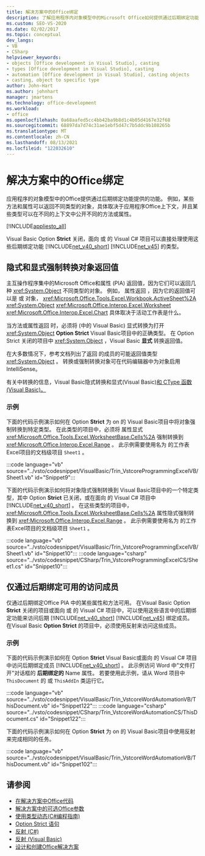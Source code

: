 ```yaml
---
title: 解决方案中的Office绑定
description: 了解应用程序内对象模型中的Microsoft Office如何提供通过后期绑定功能提供的功能。
ms.custom: SEO-VS-2020
ms.date: 02/02/2017
ms.topic: conceptual
dev_langs:
- VB
- CSharp
helpviewer_keywords:
- objects [Office development in Visual Studio], casting
- types [Office development in Visual Studio], casting
- automation [Office development in Visual Studio], casting objects
- casting, object to specific type
author: John-Hart
ms.author: johnhart
manager: jmartens
ms.technology: office-development
ms.workload:
- office
ms.openlocfilehash: 0a68aafed5cc4bb42ba9b8d1c4b05d4167e32f68
ms.sourcegitcommit: 68897da7d74c31ae1ebf5d47c7b5ddc9b108265b
ms.translationtype: MT
ms.contentlocale: zh-CN
ms.lasthandoff: 08/13/2021
ms.locfileid: "122032610"
---
```

# <a name="late-binding-in-office-solutions"></a>解决方案中的Office绑定
  应用程序的对象模型中的Office提供通过后期绑定功能提供的功能。 例如，某些方法和属性可以返回不同类型的对象，具体取决于应用程序Office上下文，并且某些类型可以在不同的上下文中公开不同的方法或属性。

 [!INCLUDE[appliesto_all](../vsto/includes/appliesto-all-md.md)]

 Visual Basic Option **Strict** 关闭，面向 或 的 Visual C# 项目可以直接处理使用这些后期绑定功能 [!INCLUDE[net_v40_short](../sharepoint/includes/net-v40-short-md.md)] [!INCLUDE[net_v45](../vsto/includes/net-v45-md.md)] 的类型。

## <a name="implicit-and-explicit-casting-of-object-return-values"></a>隐式和显式强制转换对象返回值
 主互操作程序集中的Microsoft Office和属性 (PIA) 返回值，因为它们可以返回几种 <xref:System.Object> 不同类型的对象。 例如， 属性返回 ，因为它的返回值可以是 或 对象， <xref:Microsoft.Office.Tools.Excel.Workbook.ActiveSheet%2A> <xref:System.Object> <xref:Microsoft.Office.Interop.Excel.Worksheet> <xref:Microsoft.Office.Interop.Excel.Chart> 具体取决于活动工作表是什么。

 当方法或属性返回 时，必须将 (中的 Visual Basic) 显式转换为打开 <xref:System.Object> **Option Strict** Visual Basic项目中的正确类型。 在 Option Strict 关闭的项目中 <xref:System.Object> ，Visual Basic **显式** 转换返回值。

 在大多数情况下，参考文档列出了返回 的成员的可能返回值类型 <xref:System.Object> 。 转换或强制转换对象可在代码编辑器中为对象启用 IntelliSense。

 有关中转换的信息，Visual Basic隐式转换和显式&#40;Visual Basic&#41;[](/dotnet/visual-basic/programming-guide/language-features/data-types/implicit-and-explicit-conversions)[和 CType 函数&#40;Visual Basic&#41;。 ](/dotnet/visual-basic/language-reference/functions/ctype-function)

### <a name="examples"></a>示例
 下面的代码示例演示如何在 Option **Strict** 为 on 的 Visual Basic项目中将对象强制转换到特定类型。 在此类型的项目中，必须将 属性显式 <xref:Microsoft.Office.Tools.Excel.WorksheetBase.Cells%2A> 强制转换到 <xref:Microsoft.Office.Interop.Excel.Range> 。 此示例需要使用名为 的工作表Excel项目的文档级项目 `Sheet1` 。

  :::code language="vb" source="../vsto/codesnippet/VisualBasic/Trin_VstcoreProgrammingExcelVB/Sheet1.vb" id="Snippet9":::

 下面的代码示例演示如何将对象隐式强制转换到 Visual Basic项目中的一个特定类型，其中 Option **Strict** 已关闭，或在面向 的 Visual C# 项目中 [!INCLUDE[net_v40_short](../sharepoint/includes/net-v40-short-md.md)] 。 在这些类型的项目中， <xref:Microsoft.Office.Tools.Excel.WorksheetBase.Cells%2A> 属性隐式强制转换到 <xref:Microsoft.Office.Interop.Excel.Range> 。 此示例需要使用名为 的工作表Excel项目的文档级项目 `Sheet1` 。

 :::code language="vb" source="../vsto/codesnippet/VisualBasic/Trin_VstcoreProgrammingExcelVB/Sheet1.vb" id="Snippet10":::
 :::code language="csharp" source="../vsto/codesnippet/CSharp/Trin_VstcoreProgrammingExcelCS/Sheet1.cs" id="Snippet10":::

## <a name="access-members-that-are-available-only-through-late-binding"></a>仅通过后期绑定可用的访问成员
 仅通过后期绑定Office PIA 中的某些属性和方法可用。 在Visual Basic Option **Strict** 关闭的项目或面向 或 的 Visual C# 项目中，可以使用这些语言中的后期绑定功能来访问后期 [!INCLUDE[net_v40_short](../sharepoint/includes/net-v40-short-md.md)] [!INCLUDE[net_v45](../vsto/includes/net-v45-md.md)] 绑定成员。 在Visual Basic **Option Strict** 的项目中，必须使用反射来访问这些成员。

### <a name="examples"></a>示例
 下面的代码示例演示如何在 Option **Strict** Visual Basic或面向 的 Visual C# 项目中访问后期绑定成员 [!INCLUDE[net_v40_short](../sharepoint/includes/net-v40-short-md.md)] 。 此示例访问 Word 中"文件打开"对话框的 **后期绑定的** Name 属性。 若要使用此示例，请从 Word 项目中 `ThisDocument` 的 或 `ThisAddIn` 类运行它。

 :::code language="vb" source="../vsto/codesnippet/VisualBasic/Trin_VstcoreWordAutomationVB/ThisDocument.vb" id="Snippet122":::
 :::code language="csharp" source="../vsto/codesnippet/CSharp/Trin_VstcoreWordAutomationCS/ThisDocument.cs" id="Snippet122":::

 下面的代码示例演示如何在 Option **Strict** 为 on 的 Visual Basic项目中使用反射来完成相同的任务。

 :::code language="vb" source="../vsto/codesnippet/VisualBasic/Trin_VstcoreWordAutomationVB/ThisDocument.vb" id="Snippet102":::

## <a name="see-also"></a>请参阅
- [在解决方案中Office代码](../vsto/writing-code-in-office-solutions.md)
- [解决方案中的可选Office参数](../vsto/optional-parameters-in-office-solutions.md)
- [使用类型动态&#40;C&#35;编程指南&#41;](/dotnet/csharp/programming-guide/types/using-type-dynamic)
- [Option Strict 语句](/dotnet/visual-basic/language-reference/statements/option-strict-statement)
- [反射 (C#)](/dotnet/csharp/programming-guide/concepts/reflection)
- [反射 (Visual Basic)](/dotnet/visual-basic/programming-guide/concepts/reflection)
- [设计和创建Office解决方案](../vsto/designing-and-creating-office-solutions.md)
